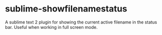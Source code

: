 sublime-showfilenamestatus
==========================

A sublime text 2 plugin for showing the current active filename in the status bar. Useful when working in full screen mode.